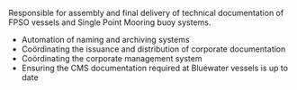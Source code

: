 Responsible for assembly and final delivery of technical documentation of FPSO
vessels and Single Point Mooring buoy systems.

- Automation of naming and archiving systems
- Coördinating the issuance and distribution of corporate documentation
- Coördinating the corporate management system
- Ensuring the CMS documentation required at Bluewater vessels is up to date
